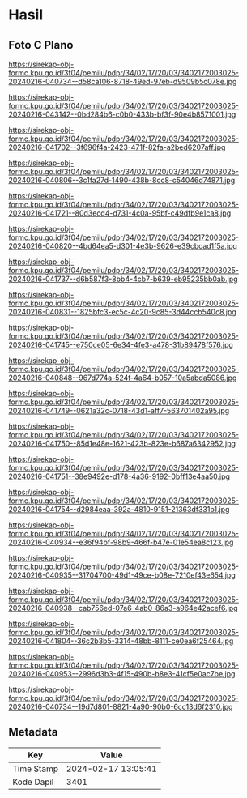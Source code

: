 # Hasil

## Foto C Plano

https://sirekap-obj-formc.kpu.go.id/3f04/pemilu/pdpr/34/02/17/20/03/3402172003025-20240216-040734--d58ca106-8718-49ed-97eb-d9509b5c078e.jpg

https://sirekap-obj-formc.kpu.go.id/3f04/pemilu/pdpr/34/02/17/20/03/3402172003025-20240216-043142--0bd284b6-c0b0-433b-bf3f-90e4b8571001.jpg

https://sirekap-obj-formc.kpu.go.id/3f04/pemilu/pdpr/34/02/17/20/03/3402172003025-20240216-041702--3f696f4a-2423-471f-82fa-a2bed6207aff.jpg

https://sirekap-obj-formc.kpu.go.id/3f04/pemilu/pdpr/34/02/17/20/03/3402172003025-20240216-040806--3c1fa27d-1490-438b-8cc8-c54046d74871.jpg

https://sirekap-obj-formc.kpu.go.id/3f04/pemilu/pdpr/34/02/17/20/03/3402172003025-20240216-041721--80d3ecd4-d731-4c0a-95bf-c49dfb9e1ca8.jpg

https://sirekap-obj-formc.kpu.go.id/3f04/pemilu/pdpr/34/02/17/20/03/3402172003025-20240216-040820--4bd64ea5-d301-4e3b-9626-e39cbcad1f5a.jpg

https://sirekap-obj-formc.kpu.go.id/3f04/pemilu/pdpr/34/02/17/20/03/3402172003025-20240216-041737--d6b587f3-8bb4-4cb7-b639-eb95235bb0ab.jpg

https://sirekap-obj-formc.kpu.go.id/3f04/pemilu/pdpr/34/02/17/20/03/3402172003025-20240216-040831--1825bfc3-ec5c-4c20-9c85-3d44ccb540c8.jpg

https://sirekap-obj-formc.kpu.go.id/3f04/pemilu/pdpr/34/02/17/20/03/3402172003025-20240216-041745--e750ce05-6e34-4fe3-a478-31b89478f576.jpg

https://sirekap-obj-formc.kpu.go.id/3f04/pemilu/pdpr/34/02/17/20/03/3402172003025-20240216-040848--967d774a-524f-4a64-b057-10a5abda5086.jpg

https://sirekap-obj-formc.kpu.go.id/3f04/pemilu/pdpr/34/02/17/20/03/3402172003025-20240216-041749--0621a32c-0718-43d1-aff7-563701402a95.jpg

https://sirekap-obj-formc.kpu.go.id/3f04/pemilu/pdpr/34/02/17/20/03/3402172003025-20240216-041750--85d1e48e-1621-423b-823e-b687a6342952.jpg

https://sirekap-obj-formc.kpu.go.id/3f04/pemilu/pdpr/34/02/17/20/03/3402172003025-20240216-041751--38e9492e-d178-4a36-9192-0bff13e4aa50.jpg

https://sirekap-obj-formc.kpu.go.id/3f04/pemilu/pdpr/34/02/17/20/03/3402172003025-20240216-041754--d2984eaa-392a-4810-9151-21363df331b1.jpg

https://sirekap-obj-formc.kpu.go.id/3f04/pemilu/pdpr/34/02/17/20/03/3402172003025-20240216-040934--e36f94bf-98b9-466f-b47e-01e54ea8c123.jpg

https://sirekap-obj-formc.kpu.go.id/3f04/pemilu/pdpr/34/02/17/20/03/3402172003025-20240216-040935--31704700-49d1-49ce-b08e-7210ef43e654.jpg

https://sirekap-obj-formc.kpu.go.id/3f04/pemilu/pdpr/34/02/17/20/03/3402172003025-20240216-040938--cab756ed-07a6-4ab0-86a3-a964e42acef6.jpg

https://sirekap-obj-formc.kpu.go.id/3f04/pemilu/pdpr/34/02/17/20/03/3402172003025-20240216-041804--36c2b3b5-3314-48bb-8111-ce0ea6f25464.jpg

https://sirekap-obj-formc.kpu.go.id/3f04/pemilu/pdpr/34/02/17/20/03/3402172003025-20240216-040953--2996d3b3-4f15-490b-b8e3-41cf5e0ac7be.jpg

https://sirekap-obj-formc.kpu.go.id/3f04/pemilu/pdpr/34/02/17/20/03/3402172003025-20240216-040734--19d7d801-8821-4a90-90b0-6cc13d6f2310.jpg


## Metadata

| Key        | Value               |
| ---------- | ------------------- |
| Time Stamp | 2024-02-17 13:05:41 |
| Kode Dapil | 3401                |



